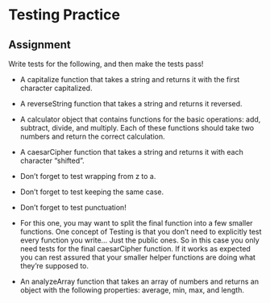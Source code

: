# Testing Practice
## Assignment
Write tests for the following, and then make the tests pass!

* A capitalize function that takes a string and returns it with the first character capitalized.

* A reverseString function that takes a string and returns it reversed.

* A calculator object that contains functions for the basic operations: add, subtract, divide, and multiply. Each of these functions should take two numbers and return the correct calculation.

* A caesarCipher function that takes a string and returns it with each character “shifted”.

* Don’t forget to test wrapping from z to a.

* Don’t forget to test keeping the same case.

* Don’t forget to test punctuation!

* For this one, you may want to split the final function into a few smaller functions. One concept of Testing is that you don’t need to explicitly test every function you write… Just the public ones. So in this case you only need tests for the final caesarCipher function. If it works as expected you can rest assured that your smaller helper functions are doing what they’re supposed to.

* An analyzeArray function that takes an array of numbers and returns an object with the following properties: average, min, max, and length.
